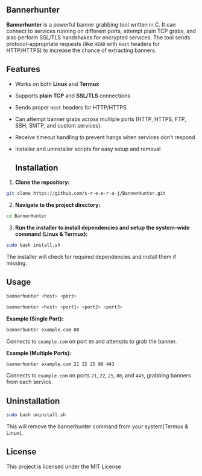 ## Bannerhunter
**Bannerhunter** is a powerful banner grabbing tool written in C.
It can connect to services running on different ports, attempt plain TCP grabs, and also perform SSL/TLS handshakes for encrypted services.
The tool sends protocol-appropriate requests (like `HEAD` with `Host` headers for HTTP/HTTPS) to increase the chance of extracting banners.

## Features

- Works on both **Linux** and **Termux**

- Supports **plain TCP** and **SSL/TLS** connections

- Sends proper `Host` headers for HTTP/HTTPS

- Can attempt banner grabs across multiple ports (HTTP, HTTPS, FTP, SSH, SMTP, and custom services).

- Receive timeout handling to prevent hangs when services don’t respond

- Installer and uninstaller scripts for easy setup and removal

  ## Installation

1. **Clone the repository:**
```bash
git clone https://github.com/s-r-e-e-r-a-j/BannerHunter.git
```
2. **Navigate to the project directory:**
```bash
cd BannerHunter
```
3. **Run the installer to install dependencies and setup the system-wide command (Linux & Termux):**
```bash
sudo bash install.sh
```
The installer will check for required dependencies and install them if missing.

## Usage
```bash
bannerhunter <host> <port>
```
```bash
bannerhunter <host> <port1> <port2> <port3>
```

**Example (Single Port):**
```bash
bannerhunter example.com 80
```
Connects to `example.com` on port `80` and attempts to grab the banner.

**Example (Multiple Ports):**
```bash
bannerhunter example.com 21 22 25 80 443
```
Connects to `example.com` on ports `21`, `22`, `25`, `80`, and `443`, grabbing banners from each service.

## Uninstallation
```bash
sudo bash uninstall.sh
```
This will remove the bannerhunter command from your system(Termux & Linux).

## License
This project is licensed under the MIT License
